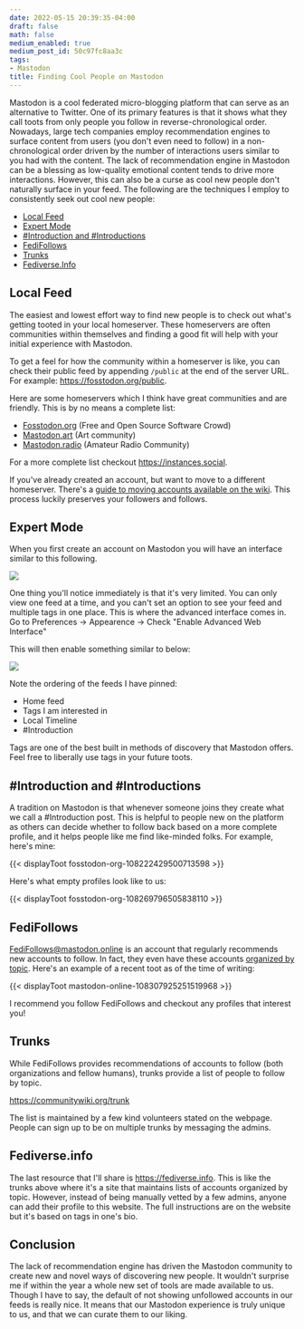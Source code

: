```yaml
---
date: 2022-05-15 20:39:35-04:00
draft: false
math: false
medium_enabled: true
medium_post_id: 50c97fc8aa3c
tags:
- Mastodon
title: Finding Cool People on Mastodon
---
```


Mastodon is a cool federated micro-blogging platform that can serve as an alternative to Twitter. One of its primary features is that it shows what they call toots from only people you follow in reverse-chronological order. Nowadays, large tech companies employ recommendation engines to surface content from users (you don't even need to follow) in a non-chronological order driven by the number of interactions users similar to you had with the content. The lack of recommendation engine in Mastodon can be a blessing as low-quality emotional content tends to drive more interactions. However, this can also be a curse as cool new people don't naturally surface in your feed. The following are the techniques I employ to consistently seek out cool new people:

- [Local Feed](#local-feed)
- [Expert Mode](#expert-mode)
- [\#Introduction and \#Introductions](#introduction-and-introductions)
- [FediFollows](#fedifollows)
- [Trunks](#trunks) 
- [Fediverse.Info](#fediverseinfo)

## Local Feed

The easiest and lowest effort way to find new people is to check out what's getting tooted in your local homeserver. These homeservers are often communities within themselves and finding a good fit will help with your initial experience with Mastodon.

To get a feel for how the community within a homeserver is like, you can check their public feed by appending `/public` at the end of the server URL. For example: https://fosstodon.org/public.

Here are some homeservers which I think have great communities and are friendly. This is by no means a complete list:

- [Fosstodon.org](https://fosstodon.org) (Free and Open Source Software Crowd)
- [Mastodon.art](https://mastodon.art) (Art community)
- [Mastodon.radio](https://mastodon.radio) (Amateur Radio Community)

For a more complete list checkout https://instances.social.

If you've already created an account, but want to move to a different homeserver. There's a [guide to moving accounts available on the wiki](https://docs.joinmastodon.org/user/moving/). This process luckily preserves your followers and follows.

## Expert Mode

When you first create an account on Mastodon you will have an interface similar to this following.

![](/files/images/blog/202205151932.png)

One thing you'll notice immediately is that it's very limited. You can only view one feed at a time, and you can't set an option to see your feed and multiple tags in one place. This is where the advanced interface comes in. Go to Preferences -> Appearence -> Check "Enable Advanced Web Interface"

This will then enable something similar to below:

![](/files/images/blog/202205151934.png)

Note the ordering of the feeds I have pinned:

- Home feed
- Tags I am interested in
- Local Timeline
- \#Introduction

Tags are one of the best built in methods of discovery that Mastodon offers. Feel free to liberally use tags in your future toots.

## \#Introduction and \#Introductions

A tradition on Mastodon is that whenever someone joins they create what we call a \#Introduction post. This is helpful to people new on the platform as others can decide whether to follow back based on a more complete profile, and it helps people like me find like-minded folks. For example, here's mine:

{{< displayToot fosstodon-org-108222429500713598 >}}

Here's what empty profiles look like to us:

{{< displayToot fosstodon-org-108269796505838110 >}}

## FediFollows

FediFollows@mastodon.online is an account that regularly recommends new accounts to follow. In fact, they even have these accounts [organized by topic](https://mastodon.online/@FediFollows/108276705471084305). Here's an example of a recent toot as of the time of writing:

{{< displayToot mastodon-online-108307925251519968 >}}

I recommend you follow FediFollows and checkout any profiles that interest you!

## Trunks

While FediFollows provides recommendations of accounts to follow (both organizations and fellow humans), trunks provide a list of people to follow by topic.

https://communitywiki.org/trunk

The list is maintained by a few kind volunteers stated on the webpage. People can sign up to be on multiple trunks by messaging the admins.

## Fediverse.info

The last resource that I'll share is https://fediverse.info. This is like the trunks above where it's a site that maintains lists of accounts organized by topic. However, instead of being manually vetted by a few admins, anyone can add their profile to this website. The full instructions are on the website but it's based on tags in one's bio.

## Conclusion

The lack of recommendation engine has driven the Mastodon community to create new and novel ways of discovering new people. It wouldn't surprise me if within the year a whole new set of tools are made available to us. Though I have to say, the default of not showing unfollowed accounts in our feeds is really nice. It means that our Mastodon experience is truly unique to us, and that we can curate them to our liking.
